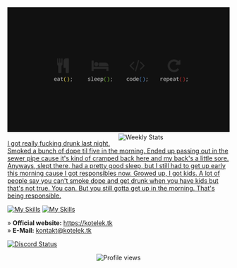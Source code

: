 <img src="wallpaper.png" alt="Programming Wallpaper">

<a href="https://wakatime.com/@xKotelek" target="_blank">
	<img width="50%" align="right" src="https://github-readme-stats.vercel.app/api/wakatime?username=xKotelek&border_radius=13px&theme=dark&bg_color=202225&border_color=1f1f1f&icon_color=58a6ff&show_icons=true&custom_title=Weekly%20Stats" alt="Weekly Stats">
</a>

[I got really fucking drunk last night. Smoked a bunch of dope til five in the morning. Ended up passing out in the sewer pipe cause it's kind of cramped back here and my back's a little sore. Anyways, slept there, had a pretty good sleep, but I still had to get up early this morning cause I got responsibles now. Growed up, I got kids. A lot of people say you can't smoke dope and get drunk when you have kids but that's not true. You can. But you still gotta get up in the morning. That's being responsible.](https://www.youtube.com/watch?v=uQa1YyNOc_o)

[![My Skills](https://skills.thijs.gg/icons?i=html,css,mysql,python,java)](https://skills.thijs.gg)
[![My Skills](https://skills.thijs.gg/icons?i=idea,linux,raspberrypi,cloudflare,discord)](https://skills.thijs.gg)

» **Official website:** https://kotelek.tk  
» **E-Mail:** kontakt@kotelek.tk

<p>
    <a href="https://kotelek.tk" target="_blank">
	    <img src="https://lanyard.cnrad.dev/api/803159847641284640?bg=0A0A0A&borderRadius=30px&idleMessage=Probably%20doing%20something%20else..." width="47%" alt="Discord Status">
    </a>
</p>

<div align="center">
    <img src="https://komarev.com/ghpvc/?username=xKotelek&style=for-the-badge" alt="Profile views">
</div>
